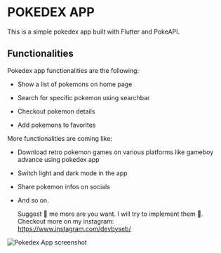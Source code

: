 # POKEDEX APP

This is a simple pokedex app built with Flutter and PokeAPI.

## Functionalities

Pokedex app functionalities are the following:

- Show a list of pokemons on home page

- Search for specific pokemon using searchbar

- Checkout pokemon details

- Add pokemons to favorites



More functionalities are coming like:

- Download retro pokemon games on various platforms like gameboy advance using pokedex app

- Switch light and dark mode in the app

- Share pokemon infos on socials

- And so on. 
  
  
  
  Suggest 📱 me more are you want. I will try to implement them 🙂. Checkout more on my instagram: https://www.instagram.com/devbyseb/



![Pokedex App screenshot](/home/sebastien/Flutter%20Projects/pokedex_app/screenshots/pokedex.jpg)
